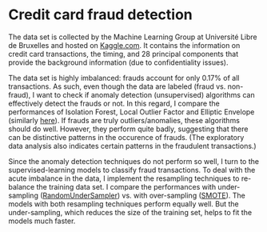 # Credit card fraud detection

The data set is collected by the Machine Learning Group at Université Libre de Bruxelles and hosted on [Kaggle.com](https://www.kaggle.com/mlg-ulb/creditcardfraud). It contains the information on credit card transactions, the timing, and 28 principal components that provide the background information (due to confidentiality issues).

The data set is highly imbalanced: frauds account for only 0.17% of all transactions. As such, even though the data are labeled (fraud vs. non-fraud), I want to check if anomaly detection (unsupervised) algorithms can effectively detect the frauds or not.  In this regard, I compare the performances of Isolation Forest, Local Outlier Factor and Elliptic Envelope (similarly [here](https://scikit-learn.org/stable/auto_examples/plot_anomaly_comparison.html#sphx-glr-auto-examples-plot-anomaly-comparison-py)). If frauds are truly outliers/anomalies, these algorithms should do well. However, they perform quite badly, suggesting that there can be distinctive patterns in the occurence of frauds. (The exploratory data analysis also indicates certain patterns in the fraudulent transactions.)

Since the anomaly detection techniques do not perform so well, I turn to the supervised-learning models to classify fraud transactions. To deal with the acute imbalance in the data, I implement the resampling techniques to re-balance the training data set. I compare the performances with under-sampling ([RandomUnderSampler](https://imbalanced-learn.readthedocs.io/en/stable/generated/imblearn.under_sampling.RandomUnderSampler.html)) vs. with over-sampling ([SMOTE](https://imbalanced-learn.readthedocs.io/en/stable/generated/imblearn.over_sampling.SMOTE.html)). The models with both resampling techniques perform equally well. But the under-sampling, which reduces the size of the training set, helps to fit the models much faster.